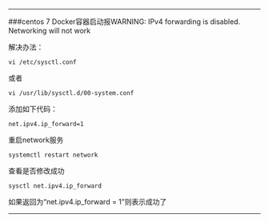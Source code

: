 ---
###centos 7 Docker容器启动报WARNING: IPv4 forwarding is disabled. Networking will not work

解决办法：

	vi /etc/sysctl.conf
或者

	vi /usr/lib/sysctl.d/00-system.conf
添加如下代码：

    net.ipv4.ip_forward=1

重启network服务

	systemctl restart network

查看是否修改成功

	sysctl net.ipv4.ip_forward

如果返回为“net.ipv4.ip_forward = 1”则表示成功了

---